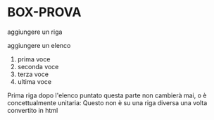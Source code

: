 # BOX-PROVA

aggiungere un riga

aggiungere un elenco

1. prima voce
2. seconda voce
3. terza voce
4. ultima voce

Prima riga dopo l'elenco puntato questa parte non cambierà mai, o è concettualmente unitaria:
Questo non è su una riga diversa una volta convertito in html
